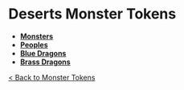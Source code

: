 # Deserts Monster Tokens
* **[Monsters](monsters)**
* **[Peoples](peoples)**
* **[Blue Dragons](dragons_blue)**
* **[Brass Dragons](dragons_brass)**

[< Back to Monster Tokens](../README.md#monster-tokens)
